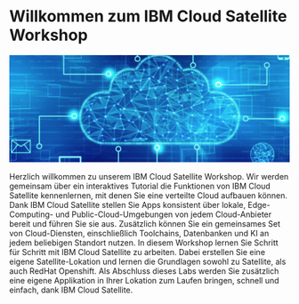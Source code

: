 # Willkommen zum IBM Cloud Satellite Workshop

![](<.gitbook/assets/image (36) (1) (1).png>)

Herzlich willkommen zu unserem IBM Cloud Satellite Workshop. Wir werden gemeinsam über ein interaktives Tutorial die Funktionen von IBM Cloud Satellite kennenlernen, mit denen Sie eine verteilte Cloud aufbauen können. Dank IBM Cloud Satellite stellen Sie Apps konsistent über lokale, Edge-Computing- und Public-Cloud-Umgebungen von jedem Cloud-Anbieter bereit und führen Sie sie aus. Zusätzlich können Sie ein gemeinsames Set von Cloud-Diensten, einschließlich Toolchains, Datenbanken und KI an jedem beliebigen Standort nutzen. In diesem Workshop lernen Sie Schritt für Schritt mit IBM Cloud Satellite zu arbeiten. Dabei erstellen Sie eine eigene Satellite-Lokation und lernen die Grundlagen sowohl zu Satellite, als auch RedHat Openshift. Als Abschluss dieses Labs werden Sie zusätzlich eine eigene Applikation in Ihrer Lokation zum Laufen bringen, schnell und einfach, dank IBM Cloud Satellite.

